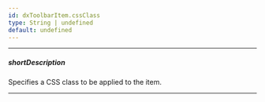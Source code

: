 ```yaml
---
id: dxToolbarItem.cssClass
type: String | undefined
default: undefined
---
```

---
##### shortDescription
Specifies a CSS class to be applied to the item.

---
